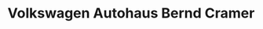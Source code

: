 ---
title: "Volkswagen Autohaus Bernd Cramer"
url: /rheinsberg/volkswagen-autohaus-bernd-cramer/
shop: Autohaus
---